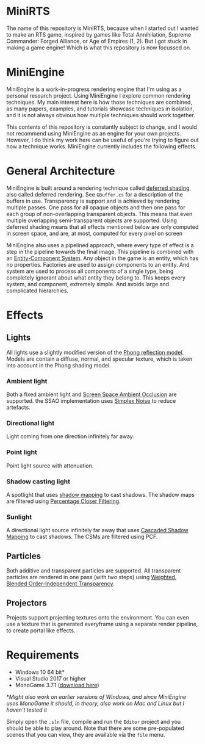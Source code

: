 # MiniRTS
The name of this repository is MiniRTS, because when I started out I wanted to make an RTS game, inspired by games like Total Annihilation,  Supreme Commander: Forged Alliance, or Age of Empires (1, 2). But I got stuck in making a game engine! Which is what this repository is now focussed on.

# MiniEngine

MiniEngine is a work-in-progress rendering engine that I'm using as a personal research project. Using MiniEngine I explore common rendering techniques. My main interest here is how those techniques are combined, as many papers, examples, and tutorials showcase techniques in isolation, and it is not always obvious how multiple techniques should work together.

This contents of this repository is constantly subject to change, and I would not recommend using MiniEngine as an engine for your own projects. However, I do think my work here can be useful of you're trying to figure out how a technique works. MiniEngine currently includes the following effects.

# General Architecture

MiniEngine is built around a rendering technique called [deferred shading](https://en.wikipedia.org/wiki/Deferred_shading), also called deferred rendering. See `GBuffer.cs` for a description of the buffers in use. Transparency is support and is achieved by rendering multiple passes. One pass for all opaque objects and then one pass for each group of non-overlapping transparent objects. This means that even multiple overlapping semi-transparent objects are supported. Using deferred shading means that all effects mentioned below are only computed in screen space, and are, at most, computed for every pixel on screen

MiniEngine also uses a pipelined approach, where every type of effect is a step in the pipeline towards the final image. This pipeline is combined with an [Entity-Component System](https://en.wikipedia.org/wiki/Entity_component_system). Any object in the game is an entity, which has no properties. Factories are used to assign components to an entity. And system are used to process all components of a single type, being completely ignorant about what entity they belong to. This keeps every system, and component, extremely simple. And avoids large and complicated hierarchies.

# Effects

## Lights
All lights use a slightly modified version of the [Phong reflection model](https://en.wikipedia.org/wiki/Phong_reflection_model). Models are contain a diffuse, normal, and specular texture, which is taken into account in the Phong shading model. 

### Ambient light
Both a fixed ambient light and [Screen Space Ambient Occlusion](https://en.wikipedia.org/wiki/Screen_space_ambient_occlusion) are supported. the SSAO implementation uses [Simplex Noise](https://en.wikipedia.org/wiki/Simplex_noise) to reduce artefacts.

### Directional light
Light coming from one direction infinitely far away.

### Point light
Point light source with attenuation.

### Shadow casting light
A spotlight that uses [shadow mapping](https://en.wikipedia.org/wiki/Shadow_mapping) to cast shadows. The shadow maps are filtered using [Percentage Closer Filtering](https://developer.nvidia.com/gpugems/GPUGems/gpugems_ch11.html).

### Sunlight
A directional light source infinitely far away that uses [Cascaded Shadow Mapping](https://developer.download.nvidia.com/SDK/10.5/opengl/src/cascaded_shadow_maps/doc/cascaded_shadow_maps.pdf) to cast shadows. The CSMs are filtered using PCF.

## Particles
Both additive and transparent particles are supported. All transparent particles are rendered in one pass (with two steps) using [Weighted, Blended Order-Independent Transparency](http://casual-effects.blogspot.com/2015/03/implemented-weighted-blended-order.html).

## Projectors
Projects support projecting textures onto the environment. You can even use a texture that is generated everyframe using a separate render pipeline, to create portal like effects.

# Requirements
- Windows 10 64 bit*
- Visual Studio 2017 or higher
- MonoGame 3.7.1 ([download here](http://www.monogame.net/downloads/))

**Might also work on earlier versions of Windows, and since MiniEngine uses MonoGame it should, in theory, also work on Mac and Linux but I haven't tested it*

Simply open the `.sln` file, compile and run the `Editor` project and you should be able to play around. Note that there are some pre-populated scenes that you can view, they are available via the `file` menu.
